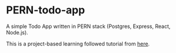# PERN-todo-app
A simple Todo App written in PERN stack (Postgres, Express, React, Node.js).

This is a project-based learning followed tutorial from [here](https://www.youtube.com/watch?v=ldYcgPKEZC8).
